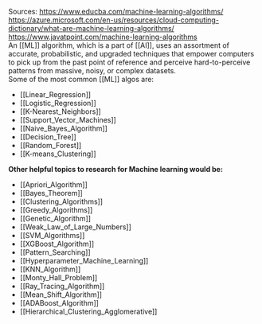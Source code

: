 Sources:
https://www.educba.com/machine-learning-algorithms/
https://azure.microsoft.com/en-us/resources/cloud-computing-dictionary/what-are-machine-learning-algorithms/
https://www.javatpoint.com/machine-learning-algorithms
\
An [[ML]] algorithm, which is a part of [[AI]], uses an assortment of accurate, probabilistic, and upgraded techniques that empower computers to pick up from the past point of reference and perceive hard-to-perceive patterns from massive, noisy, or complex datasets.
\
Some of the most common [[ML]] algos are:
- [[Linear_Regression]]
- [[Logistic_Regression]]
- [[K-Nearest_Neighbors]]
- [[Support_Vector_Machines]]
- [[Naive_Bayes_Algorithm]]
- [[Decision_Tree]]
- [[Random_Forest]]
- [[K-means_Clustering]]

**Other helpful topics to research for Machine learning would be:**
- [[Apriori_Algorithm]]
- [[Bayes_Theorem]]
- [[Clustering_Algorithms]]
- [[Greedy_Algorithms]]
- [[Genetic_Algorithm]]
- [[Weak_Law_of_Large_Numbers]]
- [[SVM_Algorithms]]
- [[XGBoost_Algorithm]]
- [[Pattern_Searching]]
- [[Hyperparameter_Machine_Learning]]
- [[KNN_Algorithm]]
- [[Monty_Hall_Problem]]
- [[Ray_Tracing_Algorithm]]
- [[Mean_Shift_Algorithm]]
- [[ADABoost_Algorithm]]
- [[Hierarchical_Clustering_Agglomerative]]
